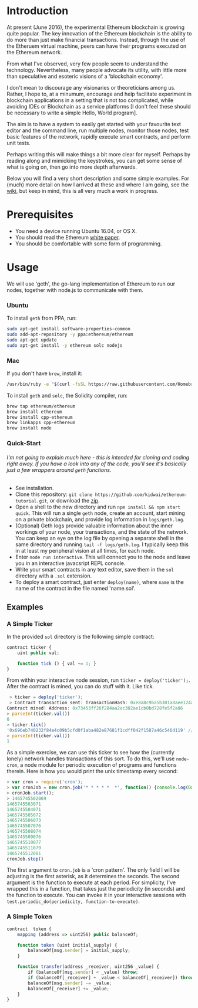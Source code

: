 # Introduction

At present (June 2016), the experimental Ethereum blockchain is growing quite popular.
The key innovation of the Ethereum blockchain is the ability to do more than just make financial transactions. Instead, through the use of the Etheruem virtual machine, peers can have their programs executed on the Ethereum network. 


From what I've observed, very few people seem to understand the technology. Nevertheless, many people advocate its utility, with little more than speculative and esoteric visions of a 'blockchain economy'. 

I don't mean to discourage any visionaries or theoreticians among us. Rather, I hope to, at a minumum, encourage and help facilitate experiment in blockchain applications in a setting that is not too complicated, while avoiding IDEs or Blockchain as a service platforms [I don't feel these should be necessary to write a simple Hello, World program].

The aim is to have a system to easily get started with your favourite text editor and the command line, run multiple nodes, monitor those nodes, test basic features of the network, rapidly execute smart contracts, and perform unit tests.

Perhaps writing this will make things a bit more clear for myself. Perhaps by reading along and mimicking the keystrokes, you can get some sense of what is going on, then go into more depth afterwards.


Below you will find a very short description and some simple examples. For (much) more detail on how I arrived at these and where I am going, see the [wiki](https://github.com/kidwai/ethereum-tutorial/wiki), but keep in mind, this is all very much a work in progress.


# Prerequisites

* You need a device running Ubuntu 16.04, or OS X.
* You should read the Ethereum [white paper](https://github.com/ethereum/wiki/wiki/White-Paper).
* You should be comfortable with some form of programming.

# Usage

We will use 'geth', the go-lang implementation of Ethereum to run our nodes, together with node.js to communicate with them. 

### Ubuntu ###
To install `geth` from PPA, run:

```bash
sudo apt-get install software-properties-common
sudo add-apt-repository -y ppa:ethereum/ethereum
sudo apt-get update
sudo apt-get install -y ethereum solc nodejs
```

### Mac ###
If you don't have `brew`, install it:
		
```bash
/usr/bin/ruby -e "$(curl -fsSL https://raw.githubusercontent.com/Homebrew/install/master/install)"
```
To install `geth` and `solc`, the Solidity compiler, run:

```bash
brew tap ethereum/ethereum
brew install ethereum
brew install cpp-ethereum
brew linkapps cpp-ethereum
brew install node
```

### Quick-Start

###### I'm not going to explain much here - this is intended for cloning and coding right away. If you have a look into any of the code, you'll see it's basically just a few wrappers around `geth` functions.

* See installation.
* Clone this repository: `git clone https://github.com/kidwai/ethereum-tutorial.git`, or download the [zip](https://github.com/kidwai/ethereum-tutorial/archive/master.zip).
* Open a shell to the new directory and run `npm install && npm start quick`. This will run a single `geth` node, create an account, start mining on a private blockchain, and provide log information in `logs/geth.log`.
* (Optional) Geth logs provide valuable information about the inner workings of your node, your transactions, and the state of the network. You can keep an eye on the log file by opening a separate shell in the same directory and running `tail -f logs/geth.log`. I typically keep this in at least my peripheral vision at all times, for each node. 
* Enter `node run interactive`. This will connect you to the node and leave you in an interactive javacsript REPL console. 
* Write your smart contracts in any text editor, save them in the `sol` directory with a `.sol` extension.
* To deploy a smart contract, just enter `deploy(name)`, where `name` is the name of the contract in the file named 'name.sol'.

## Examples

### A Simple Ticker

In the provided `sol` directory is the following simple contract:

```javascript
contract ticker {
	uint public val;

	function tick () { val += 1; }
}
```

From within your interactive node session, run `ticker = deploy('ticker');`. After the contract is mined, you can do stuff with it. Like tick. 


```javascript
 > ticker = deploy('ticker');
 > Contract transaction sent: TransactionHash: 0xe8a8c9ba5b301a8aee124ab0d7f717466e283f15e6c1d3ab5e9fd70e374e0db8 waiting to be mined...
Contract mined! Address: 0x73453ff26f284aa2ac302ae1cb0bd728fe5f2a06
> parseInt(ticker.val())
0
> ticker.tick()
'0x696eb740232f84e4c09b5cfd0f1aba482e87681f1cdff042f1587a46c546d119' // wait a few seconds
> parseInt(ticker.val())
1 
```

As a simple exercise, we can use this ticker to see how the (currently lonely) network handles transactions of this sort. To do this, we'll use `node-cron`, a node module for periodic execution of programs and functions therein. Here is how you would print the unix timestamp every second:

```javascript
> var cron = require('cron');
> var cronJob = new cron.job('* * * * *  *', function() {console.log(Date.now());});
> cronJob.start();
> 1465745502069
1465745503071
1465745504071
1465745505072
1465745506073
1465745507076
1465745508074
1465745509076
1465745510077
1465745511079
1465745512081
cronJob.stop()
```

The first argument to `cron.job` is a 'cron pattern'. The only field I will be adjusting is the first asterisk, as it determines the seconds. The second argument is the function to execute at each period. For simplicity, I've wrapped this in a function, that takes just the periodicity (in seconds) and the function to execute. You can invoke it in your interactive sessions with `test.periodic_do(periodicity, function-to-execute)`.


### A Simple Token

```javascript
contract  token {
    mapping (address => uint256) public balanceOf;

    function token (uint initial_supply) {
        balanceOf[msg.sender] = initial_supply;
    }

    function transfer(address _receiver, uint256 _value) {
        if (balanceOf[msg.sender] < _value) throw;
        if (balanceOf[_receiver] + _value < balanceOf[_receiver]) throw;
        balanceOf[msg.sender] -= _value;
        balanceOf[_receiver] += _value;
    }
}
```

